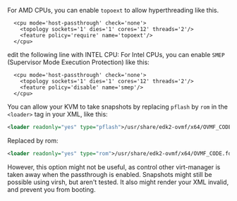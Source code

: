 For AMD CPUs, you can enable `topoext` to allow hyperthreading like this.

```
  <cpu mode='host-passthrough' check='none'>
    <topology sockets='1' dies='1' cores='12' threads='2'/>
    <feature policy='require' name='topoext'/>
  </cpu>
```

edit the following line with INTEL CPU:
For Intel CPUs, you can enable `SMEP` (Supervisor Mode Execution Protection) like this:
```
  <cpu mode='host-passthrough' check='none'>
    <topology sockets='1' dies='1' cores='12' threads='2'/>
    <feature policy='disable' name='smep'/>
  </cpu>
```

You can allow your KVM to take snapshots by replacing `pflash` by `rom` in the `<loader>` tag in your XML, like this: 
```XML
<loader readonly="yes" type="pflash">/usr/share/edk2-ovmf/x64/OVMF_CODE.fd</loader>
```
Replaced by rom:
```XML
<loader readonly="yes" type="rom">/usr/share/edk2-ovmf/x64/OVMF_CODE.fd</loader>
```
However, this option might not be useful, as control other virt-manager is taken away when the passthrough is enabled. Snapshots might still be possible using virsh, but aren't tested. It also might render your XML invalid, and prevent you from booting.
